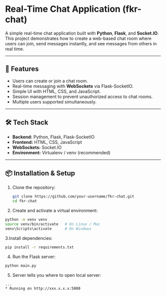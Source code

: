# Real-Time Chat Application (fkr-chat)

A simple real-time chat application built with **Python**, **Flask**, and **Socket.IO**.  
This project demonstrates how to create a web-based chat room where users can join, send messages instantly, and see messages from others in real time.

---

## 🚀 Features

- Users can create or join a chat room.  
- Real-time messaging with **WebSockets** via Flask-SocketIO.  
- Simple UI with HTML, CSS, and JavaScript.  
- Session management to prevent unauthorized access to chat rooms.  
- Multiple users supported simultaneously.  

---

## 🛠️ Tech Stack

- **Backend:** Python, Flask, Flask-SocketIO  
- **Frontend:** HTML, CSS, JavaScript  
- **WebSockets:** Socket.IO  
- **Environment:** Virtualenv / venv (recommended)  

---

## 📦 Installation & Setup

1. Clone the repository:
   ```bash
   git clone https://github.com/your-username/fkr-chat.git
   cd fkr-chat


 2. Create and activate a virtual environment:
   ```bash
   python -m venv venv
   source venv/bin/activate   # On Linux / Mac
   venv\Scripts\activate      # On Windows
   ```
 3.Install dependencies:
   ```bash
   pip install -r requirements.txt
   ```
 4. Run the Flask server:
   ```bash
   python main.py
   ```
 5. Server tells you where to open local server:
   ```bash
   ...
   * Running on http://xxx.x.x.x:5000
   ```
